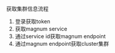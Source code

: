 获取集群信息流程
1. 登录获取token
2. 获取magnum service
3. 通过service id获取magnum endpoint
4. 通过magnum endpoint获取cluster集群